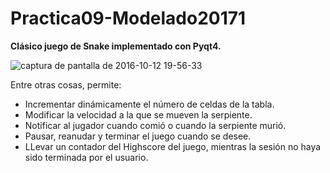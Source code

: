 # Practica09-Modelado20171

__Clásico juego de Snake implementado con Pyqt4.__ 

![captura de pantalla de 2016-10-12 19-56-33](https://cloud.githubusercontent.com/assets/13952922/19332975/df3120cc-90b6-11e6-8da8-8776c1ebe9e6.png)

Entre otras cosas, permite: 

* Incrementar dinámicamente el número de celdas de la tabla.
* Modificar la velocidad a la que se mueven la serpiente.
* Notificar al jugador cuando comió o cuando la serpiente murió.
* Pausar, reanudar y terminar el juego cuando se desee.
* LLevar un contador del Highscore del juego, mientras la sesión no haya sido terminada por el usuario.


